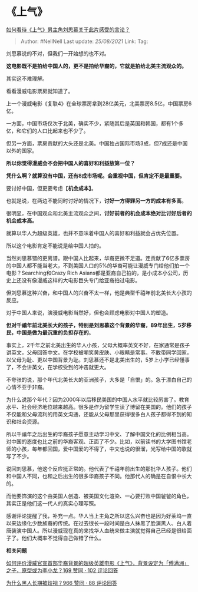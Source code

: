 # 《上气》
[如何看待《上气》男主角刘思慕关于此片感受的言论？](https://www.zhihu.com/question/336577422/answer/762595569)


> Author: #NellNell 
> Last update: *25/08/2021* 
> Link:
> Tag: 

  刘思慕说的不对，但我们一开始想的也不对。

**这电影既不是拍给中国人的，更不是拍给华裔的，它就是拍给北美主流观众的。**

其实这不难理解。

看看漫威电影票房就知道了。

上一个漫威电影《复联4》在全球票房拿到28亿美元，北美票房8.5亿，中国票房6亿。

一方面，中国市场仅次于北美，确实不少，紧随其后是英国和韩国，都有1个多亿，和它们的人口比起来也不少了。

但另一方面，票房贡献的大头还是北美。中国独占国际市场3成，但7成还是中国以外的国家。

**所以你觉得漫威会不会把中国人的喜好和利益放第一位？**

**凭什么啊？就算没有中国，还有8成市场呢。会重视中国，但肯定不是最重要。**

要讨好中国，但更要考虑【**机会成本】**。

也就是说，在两边不能同时讨好的情况下，**讨好一方得罪另一方的成本有多高**。

很明显，在中国观众和北美主流观众之间，**讨好前者的机会成本绝对比讨好后者的机会成本高。**

就算以华人为超级英雄，也并不意味着中国人的喜好和利益就会占优先位置。

所以这个电影肯定不能说是给中国人拍的。

当然刘思慕错的更离谱。跟中国人比起来，华裔更微不足道。连贡献了6亿多票房的中国人都不能当老大，不到美国人口的5%的华裔可能让漫威专门给他们拍一个电影？Searching和Crazy Rich Asians都是亚裔自己拍的，是小成本小公司，历史上还没有像漫威这样的大电影巨头专门给亚裔拍过电影。

但刘思慕这种兴奋，和中国人的兴奋不太一样，他是典型千禧年前北美长大小孩的反应。

对于中国人来说，演漫威电影当然好，但也会顾虑电影对中国人的塑造。

**但对千禧年前北美长大的孩子，特别是刘思慕这个背景的华裔，89年出生，5岁移民，中国是做为最沉重的负担存在的**。

事实上，2千年之前北美出生的华人小孩，父母大概率英文不好，在家通常是孩子讲英文，父母回答中文。在学校被嘲笑黄皮肤、小眼睛是常事。不敢带同学回家，以父母为耻、更以中国背景为耻。刘思慕还不是北美出生的，5岁上小学已经懂事了，不会讲英文，在学校受到的冲击就更大。

不夸张的说，那个年代北美长大的亚洲孩子，大多是「自恨」的。急于漂白自己的心情不亚于非裔。

为什么说那个年代？因为2000年以后移民美国的中国人水平就比较厉害了。教育水平、社会经济地位越来越高。很多是作为留学生读了博留在美国的。他们的孩子不仅能和父母流利的用英文沟通，还能从父母那里获得很多白人孩子都得不到的知识和社会资源。

所以千禧年之后出生的华裔孩子愿意主动学习中文、了解中国文化的比例相当高。对中国的态度也比之前的华裔客观、正面了不少。比如，以前读书的大学图书馆老师的小孩，每年都回国，爱中国爱的不得了，中文也说的很溜，光写给中国的歌就写了不少。

说回刘思慕，他这个反应挺正常的。他代表了千禧年前出生的那批华人孩子。他们和中国人不同，也和之后出生的很多华裔孩子不同。他那代人的确是在自恨中长大的。

而他要饰演的这个由美国人创造、被美国文化渲染、一心要打败中国爸爸的角色，其实正是他们这一代人的真实心理写照。

感谢评论提醒了我，补充一点。华人当上主角之所以这么兴奋也是因为好莱坞一直以来边缘化少数族裔的传统。在过去很长一段时间是白人抹黑了脸演黑人、白人着唐装演中国人。所以漫威现在真的来找华人血统来做主演就觉得自己已经是很给面子了。他们大概率不觉得自己做错了什么。

  

**相关问题**

[如何评价漫威官宣首部华裔背景的超级英雄电影《上气》，背景设定为「傅满洲」之子，原型或为李小龙？169 赞同 · 102 评论回答](https://www.zhihu.com/question/304635773/answer/758966869)

[为什么黑人长期被歧视？966 赞同 · 88 评论回答](https://www.zhihu.com/question/22698363/answer/615261939)